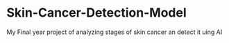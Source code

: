 # Skin-Cancer-Detection-Model
My Final year project of analyzing stages of skin cancer an detect it uing AI
